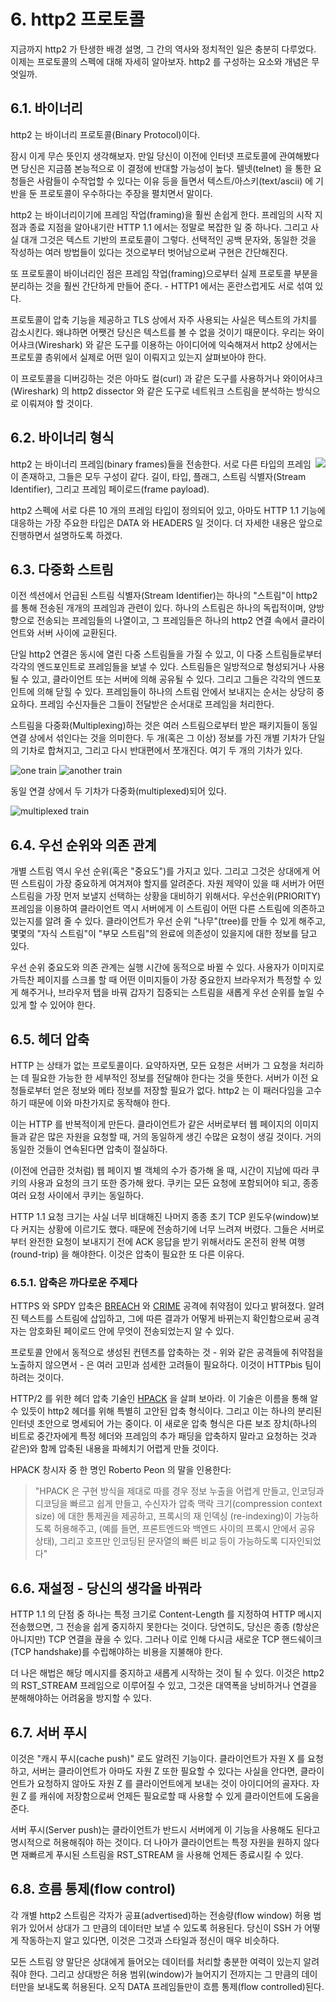 # 6. http2 프로토콜

지금까지 http2 가 탄생한 배경 설명, 그 간의 역사와 정치적인 일은 충분히 다루었다. 이제는 프로토콜의 스펙에 대해 자세히 알아보자. http2 를 구성하는 요소와 개념은 무엇일까.

## 6.1. 바이너리

http2 는 바이너리 프로토콜(Binary Protocol)이다.

잠시 이게 무슨 뜻인지 생각해보자. 만일 당신이 이전에 인터넷 프로토콜에 관여해봤다면 당신은 지금쯤 본능적으로 이 결정에 반대할 가능성이 높다. 텔넷(telnet) 을 통한 요청들은 사람들이 수작업할 수 있다는 이유 등을 들면서 텍스트/아스키(text/ascii) 에 기반을 둔 프로토콜이 우수하다는 주장을 펼치면서 말이다.

http2 는 바이너리이기에 프레임 작업(framing)을 훨씬 손쉽게 한다. 프레임의 시작 지점과 종료 지점을 알아내기란 HTTP 1.1 에서는 정말로 복잡한 일 중 하나다. 그리고 사실 대개 그것은 텍스트 기반의 프로토콜이 그렇다. 선택적인 공백 문자와, 동일한 것을 작성하는 여러 방법들이 있다는 것으로부터 벗어남으로써 구현은 간단해진다.

또 프로토콜이 바이너리인 점은 프레임 작업(framing)으로부터 실제 프로토콜 부분을 분리하는 것을 훨씬 간단하게 만들어 준다. - HTTP1 에서는 혼란스럽게도 서로 섞여 있다.

프로토콜이 압축 기능을 제공하고 TLS 상에서 자주 사용되는 사실은 텍스트의 가치를 감소시킨다. 왜냐하면 어쨋건 당신은 텍스트를 볼 수 없을 것이기 때문이다. 우리는 와이어샤크(Wireshark) 와 같은 도구를 이용하는 아이디어에 익숙해져서 http2 상에서는 프로토콜 층위에서 실제로 어떤 일이 이뤄지고 있는지 살펴보아야 한다.

이 프로토콜을 디버깅하는 것은 아마도 컬(curl) 과 같은 도구를 사용하거나 와이어샤크(Wireshark) 의 http2 dissector 와 같은 도구로 네트워크 스트림을 분석하는 방식으로 이뤄져야 할 것이다.

## 6.2. 바이너리 형식

<img style="float: right;" src="https://raw.githubusercontent.com/bagder/http2-explained/master/images/frame-layout.png" />

http2 는 바이너리 프레임(binary frames)들을 전송한다. 서로 다른 타입의 프레임이 존재하고, 그들은 모두 구성이 같다. 길이, 타입, 플래그, 스트림 식별자(Stream Identifier), 그리고 프레임 페이로드(frame payload).

http2 스펙에 서로 다른 10 개의 프레임 타입이 정의되어 있고, 아마도 HTTP 1.1 기능에 대응하는 가장 주요한 타입은 DATA 와 HEADERS 일 것이다. 더 자세한 내용은 앞으로 진행하면서 설명하도록 하겠다.

## 6.3. 다중화 스트림

이전 섹션에서 언급된 스트림 식별자(Stream Identifier)는 하나의 "스트림"이 http2 를 통해 전송된 개개의 프레임과 관련이 있다. 하나의 스트림은 하나의 독립적이며, 양방향으로 전송되는 프레임들의 나열이고, 그 프레임들은 하나의 http2 연결 속에서 클라이언트와 서버 사이에 교환된다.

단일 http2 연결은 동시에 열린 다중 스트림들을 가질 수 있고, 이 다중 스트림들로부터 각각의 엔드포인트로 프레임들을 보낼 수 있다. 스트림들은 일방적으로 형성되거나 사용될 수 있고, 클라이언트 또는 서버에 의해 공유될 수 있다. 그리고 그들은 각각의 엔드포인트에 의해 닫힐 수 있다. 프레임들이 하나의 스트림 안에서 보내지는 순서는 상당히 중요하다. 프레임 수신자들은 그들이 전달받은 순서대로 프레임을 처리한다.

스트림을 다중화(Multiplexing)하는 것은 여러 스트림으로부터 받은 패키지들이 동일 연결 상에서 섞인다는 것을 의미한다. 두 개(혹은 그 이상) 정보를 가진 개별 기차가 단일의 기차로 합쳐지고, 그리고 다시 반대편에서 쪼개진다. 여기 두 개의 기차가 있다. 

![one train](https://raw.githubusercontent.com/bagder/http2-explained/master/images/train-justin.jpg)
![another train](https://raw.githubusercontent.com/bagder/http2-explained/master/images/train-ikea.jpg)

동일 연결 상에서 두 기차가 다중화(multiplexed)되어 있다.

![multiplexed train](https://raw.githubusercontent.com/bagder/http2-explained/master/images/train-multiplexed.jpg)

## 6.4. 우선 순위와 의존 관계

개별 스트림 역시 우선 순위(혹은 "중요도")를 가지고 있다. 그리고 그것은 상대에게 어떤 스트림이 가장 중요하게 여겨져야 할지를 알려준다. 자원 제약이 있을 때 서버가 어떤 스트림을 가장 먼저 보낼지 선택하는 상황을 대비하기 위해서다.
우선순위(PRIORITY) 프레임을 이용하여 클라이언트 역시 서버에게 이 스트림이 어떤 다른 스트림에 의존하고 있는지를 알려 줄 수 있다. 클라이언트가 우선 순위 "나무"(tree)를 만들 수 있게 해주고, 몇몇의 "자식 스트림"이 "부모 스트림"의 완료에 의존성이 있을지에 대한 정보를 담고 있다.

우선 순위 중요도와 의존 관계는 실행 시간에 동적으로 바뀔 수 있다. 사용자가 이미지로 가득찬 페이지를 스크롤 할 때 어떤 이미지들이 가장 중요한지 브라우저가 특정할 수 있게 해주거나, 브라우저 탭을 바꿔 갑자기 집중되는 스트림을 새롭게 우선 순위를 높일 수 있게 할 수 있어야 한다.

## 6.5. 헤더 압축

HTTP 는 상태가 없는 프로토콜이다. 요약하자면, 모든 요청은 서버가 그 요청을 처리하는 데 필요한 가능한 한 세부적인 정보를 전달해야 한다는 것을 뜻한다. 서버가 이전 요청들로부터 얻은 정보와 메타 정보를 저장할 필요가 없다. http2 는 이 패러다임을 고수하기 때문에 이와 마찬가지로 동작해야 한다.

이는 HTTP 를 반복적이게 만든다. 클라이언트가 같은 서버로부터 웹 페이지의 이미지들과 같은 많은 자원을 요청할 때, 거의 동일하게 생긴 수많은 요청이 생길 것이다. 거의 동일한 것들이 연속된다면 압축이 절실하다.

(이전에 언급한 것처럼) 웹 페이지 별 객체의 수가 증가해 올 때, 시간이 지남에 따라 쿠키의 사용과 요청의 크기 또한 증가해 왔다. 쿠키는 모든 요청에 포함되어야 되고, 종종 여러 요청 사이에서 쿠키는 동일하다.

HTTP 1.1 요청 크기는 사실 너무 비대해진 나머지 종종 초기 TCP 윈도우(window)보다 커지는 상황에 이르기도 했다. 때문에 전송하기에 너무 느려져 버렸다. 그들은 서버로부터 완전한 요청이 보내지기 전에 ACK 응답을 받기 위해서라도 온전히 완복 여행(round-trip) 을 해야한다. 이것은 압축이 필요한 또 다른 이유다.

### 6.5.1. 압축은 까다로운 주제다

HTTPS 와 SPDY 압축은 [BREACH](https://en.wikipedia.org/wiki/BREACH_%28security_exploit%29) 와 [CRIME](https://en.wikipedia.org/wiki/CRIME) 공격에 취약점이 있다고 밝혀졌다. 알려진 텍스트를 스트림에 삽입하고, 그에 따른 결과가 어떻게 바뀌는지 확인함으로써 공격자는 암호화된 페이로드 안에 무엇이 전송되었는지 알 수 있다.

프로토콜 안에서 동적으로 생성된 컨텐츠를 압축하는 것 - 위와 같은 공격들에 취약점을 노출하지 않으면서 - 은 여러 고민과 섬세한 고려들이 필요하다. 이것이 HTTPbis 팀이 하려는 것이다.

HTTP/2 를 위한 헤더 압축 기술인 [HPACK](https://www.rfc-editor.org/rfc/rfc7541.txt) 을 살펴 보아라. 이 기술은 이름을 통해 알 수 있듯이 http2 헤더를 위해 특별히 고안된 압축 형식이다. 그리고 이는 하나의 분리된 인터넷 초안으로 명세되어 가는 중이다. 이 새로운 압축 형식은 다른 보조 장치(하나의 비트로 중간자에게 특정 헤더와 프레임의 추가 패딩을 압축하지 말라고 요청하는 것과 같은)와 함께 압축된 내용을 파헤치기 어렵게 만들 것이다. 

HPACK 창시자 중 한 명인 Roberto Peon 의 말을 인용한다:

> "HPACK 은 구현 방식을 제대로 따를 경우 정보 누출을 어렵게 만들고, 인코딩과 디코딩을 빠르고 쉽게 만들고,
> 수신자가 압축 맥락 크기(compression context size) 에 대한 통제권을 제공하고, 프록시의 재 인덱싱
> (re-indexing)이 가능하도록 허용해주고, (예를 들면, 프론트엔드와 백엔드 사이의 프록시 안에서 공유 상태), 
> 그리고 호프만 인코딩된 문자열의 빠른 비교 등이 가능하도록 디자인되었다"


## 6.6. 재설정 - 당신의 생각을 바꿔라

HTTP 1.1 의 단점 중 하나는 특정 크기로 Content-Length 를 지정하여 HTTP 메시지 전송했으면, 그 전송을 쉽게 중지하지 못한다는 것이다. 당연히도, 당신은 종종 (항상은 아니지만) TCP 연결을 끊을 수 있다. 그러나 이로 인해 다시금 새로운 TCP 핸드쉐이크(TCP handshake)를 수립해야하는 비용을 지불해야 한다. 

더 나은 해법은 해당 메시지를 중지하고 새롭게 시작하는 것이 될 수 있다. 이것은 http2 의 RST_STREAM 프레임으로 이루어질 수 있고, 그것은 대역폭을 낭비하거나 연결을 분해해야하는 어려움을 방지할 수 있다.

## 6.7. 서버 푸시

이것은 "캐시 푸시(cache push)" 로도 알려진 기능이다. 클라이언트가 자원 X 를 요청하고, 서버는 클라이언트가 아마도 자원 Z 또한 필요할 수 있다는 사실을 안다면, 클라이언트가 요청하지 않아도 자원 Z 를 클라이언트에게 보내는 것이 아이디어의 골자다. 자원 Z 를 캐쉬에 저장함으로써 언제든 필요로할 때 사용할 수 있게 클라이언트에 도움을 준다.

서버 푸시(Server push)는 클라이언트가 반드시 서버에게 이 기능을 사용해도 된다고 명시적으로 허용해줘야 하는 것이다. 더 나아가 클라이언트는 특정 자원을 원하지 않다면 재빠르게 푸시된 스트림을 RST_STREAM 을 사용해 언제든 종료시킬 수 있다.

## 6.8. 흐름 통제(flow control)

각 개별 http2 스트림은 각자가 공표(advertised)하는 전송량(flow window) 허용 범위가 있어서 상대가 그 만큼의 데이터만 보낼 수 있도록 허용된다. 당신이 SSH 가 어떻게 작동하는지 알고 있다면, 이것은 그것과 스타일과 정신이 매우 비슷하다.

모든 스트림 양 말단은 상대에게 들어오는 데이터를 처리할 충분한 여력이 있는지 알려줘야 한다. 그리고 상대방은 허용 범위(window)가 늘어지기 전까지는 그 만큼의 데이터만을 보내도록 허용된다. 오직 DATA 프레임들만이 흐름 통제(flow controlled)된다.
